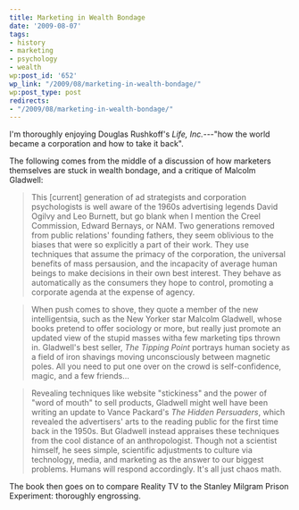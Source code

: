 ```yaml
---
title: Marketing in Wealth Bondage
date: '2009-08-07'
tags:
- history
- marketing
- psychology
- wealth
wp:post_id: '652'
wp_link: "/2009/08/marketing-in-wealth-bondage/"
wp:post_type: post
redirects:
- "/2009/08/marketing-in-wealth-bondage/"
---
```


I'm thoroughly enjoying Douglas Rushkoff's _Life, Inc._---"how the world became a corporation and how to take it back".

The following comes from the middle of a discussion of how marketers themselves are stuck in wealth bondage, and a critique of Malcolm Gladwell:

> This [current] generation of ad strategists and corporation psychologists is well aware of the 1960s advertising legends David Ogilvy and Leo Burnett, but go blank when I mention the Creel Commission, Edward Bernays, or NAM. Two generations removed from public relations' founding fathers, they seem oblivious to the biases that were so explicitly a part of their work. They use techniques that assume the primacy of the corporation, the universal benefits of mass persausion, and the incapacity of average human beings to make decisions in their own best interest. They behave as automatically as the consumers they hope to control, promoting a corporate agenda at the expense of agency.

>

> When push comes to shove, they quote a member of the new intelligentsia, such as the New Yorker star Malcolm Gladwell, whose books pretend to offer sociology or more, but really just promote an updated view of the stupid masses witha few marketing tips thrown in. Gladwell's best seller, _The Tipping Point_ portrays human society as a field of iron shavings moving unconsciously between magnetic poles. All you need to put one over on the crowd is self-confidence, magic, and a few friends...

>

> Revealing techniques like website "stickiness" and the power of "word of mouth" to sell products, Gladwell might well have been writing an update to Vance Packard's _The Hidden Persuaders_, which revealed the advertisers' arts to the reading public for the first time back in the 1950s. But Gladwell instead appraises these techniques from the cool distance of an anthropologist. Though not a scientist himself, he sees simple, scientific adjustments to culture via technology, media, and marketing as the answer to our biggest problems. Humans will respond accordingly. It's all just chaos math.

The book then goes on to compare Reality TV to the Stanley Milgram Prison Experiment: thoroughly engrossing.
